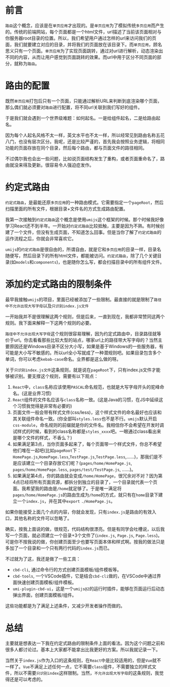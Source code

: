 # 前言

`路由`这个概念，应该是在`单页应用`才出现的。是`单页应用`为了模拟传统`多页应用`而产生的。传统的前端网站，每个页面都是一个html文件，url描述了当前该页面相对与你服务器root目录的位置。所以，我们希望用户通过怎样的url来访问我们的页面，我们就要建立对应的目录，并将我们的页面放在该目录下。而`单页应用`，顾名思义只有一个页面。`单页应用`为了实现页面跳转，通过对url进行解析，动态渲染出不同的内容，从而让用户感觉到页面跳转的效果。而url中用于区分不同页面的部分，就称为`路由`。

# 路由的配置

既然`单页应用`打包后只有一个页面，只能通过解析URL来判断到底渲染哪个页面，那么偶们就必须要对`路由`进行配置，将不同url关联到我们写好的组件。

于是我们就会遇到一个世界级难题：如何起名。一是给组件起名，二是给路由起名。

因为每个人起名风格不太一样，英文水平也不太一样，所以经常见到路由名称五花八门，也没有层次区分。我呢，还是比较严谨的，首先我会按照业务逻辑，将相同功能的页面存放在同个目录，然后每个路由，都与页面文件的路径相同。

不过偶尔我也会出一些问题，比如说页面结构发生了重构，或者页面重命名了，路由就没来得及更新。很容易令人强迫症发作。

# 约定式路由

`约定式路由`，是最能还原`多页应用`的一种路由模式。它需要指定一个`pageRoot`，然后扫描里面的所有文件，根据目录+文件名的方式生成路由配置。

我第一次接触到`约定式路由`这个概念是使用`umijs`这个框架的时候。那个时候我好像学习React还不到半年。一开始对`约定式路由`比较抵触，主要是因为不熟。有时候创建了一个文件，但没有生成页面，不知道怎么回事。但是当你了解了`约定式路由`的运作流程之后，你就会非常喜欢它。

`umijs`的`约定式路由`是很自由的，所谓自由，就是它和`多页应用`的目录一样，目录名随便写，然后目录下的所有html文件，都能被访问。`约定式路由`，除了几个关键目录(如`models`和`components`)，也是随你怎么写，都会扫描目录中的所有组件文件。

# 添加约定式路由的限制条件

最早我接触`umijs`的项目，里面已经被添加了一些限制。最直接的就是限制了`路径中不允许出现大写字母`以及`只识别index.js文件`

一开始我并不是很理解这两个规则，但是后来，一直到现在，我都非常赞同这两个规则。我下面来解释一下这两个规则的必要。

`路径中不允许出现大写字母`这个规则很容易理解，因为约定式路由中，目录路径就等价于url。你去看看那些比较大型的站点，哪家url上的路径带大写字母的？当然主要原因还是Windows目录不区分大小写，如果是基于Windows的一些服务器，有可能是大小写不敏感的。所以url全小写就成了一种潜规则吧。如果目录包含多个单词，你可以考虑`kebab-case`命名。业界都是这么做的呀。

关于`只识别index.js文件`这条规则，就是说在`pageRoot`下，只有index.js文件才能够被识别。要支撑这个规则，需要有以下观点：

1. `React`中，`class`名称应该使用`PASCAL`命名规范，也就是大写字母开头的驼峰命名。(这是业界习惯)
2. `React`组件的文件名应该与`class`名称一致。(这是Java的习惯，在JS中延续这个习惯我觉得是非常有必要的)
3. 页面文件一般会带有样式文件(css/less)，这个样式文件的命名最好也应该和其关联组件命名一致。(你全部叫`styles.less`也不是不行。`umijs`默认开启`css-module`，命名规则的前缀就是你的文件名。我相信你不会希望在开发时调试样式的时候，看到的class名称都是`styles_xxxx`吧。一眼通过class看出来是哪个文件的样式，不香么？)
4. 如果满足第3点，当你页面多起来了，每个页面带一个样式文件，你总不希望他们堆在一起吧(比如`pageRoot`下：`HomePage.js`,`HomePage.less`,`TestPage.js`,`TestPage.less`,......)，那我们是不是应该建立一个目录存放它们呢？(`pages/home/HomePage.js`, `pages/home/HomePage.less`, `pages/test/TestPage.js`, ......)。
5. 如果满足第4点，你的路由就会变成`/home/HomePage`，很冗余对不对？因为第4点已经将所有页面资源，都拆分到独立的目录了，一个目录就代表一个页面。我希望我的路由是`/home`就足够了。于是唯一满足将`pages/home/HomePage.js`的路由生成为`/home`的方式，就只有在`home`目录下建立一个`index.js`，并在其中`export` `./HomePage.js`。

如果你能接受上面几个点的内容，你就会发现，只有`index.js`是路由的有效入口，其他名称的文件可以忽略了。

确实，按我上面说的做，很规范，代码结构很漂亮。但是有同学会吐槽说，以后我写一个页面，就必须建立一个目录+3个文件了(`index.js`, `Page.js`, `Page.less`)。
可是你不按我说的做，你创建页面至少也要写页面本体和样式啊。按我的做法只是多加了一个目录和一个只有两行代码的`index.js`而已。

不过就为了这，我还是做了一些工具：

- `cbd-cli`, 通过命令行的方式创建页面模板/组件模板等。
- `cbd-tools`, 一个VSCode插件，它是结合`cbd-cli`做的，在VSCode中通过界面快速创建页面模板/组件模板。
- `umi-plugin-cbd-ui`，这是一个`umijs@2`的运行时插件，能够在页面运行后动态弹出界面，创建页面模板/组件。

这些功能都是为了满足上述条件，又减少开发者操作而做的。

# 总结

主要就是想表达一下我在约定式路由的限制条件上面的看法。因为这个问题之前和很多人都讨论过。基本上大家都不能拿出比我更好的方案。所以我就记录一下。

当然关于`index.js`作为入口的这条规则，在`React`中是比较适用的，但是`Vue`就不一样了。`Vue`不满足上述任何一点，它不需要`class`组件，不需要独立的样式文件，所以不需要`只识别index`这样限制。当然，`不允许出现大写字母`的这条规则，我觉得还是可以考虑的。
